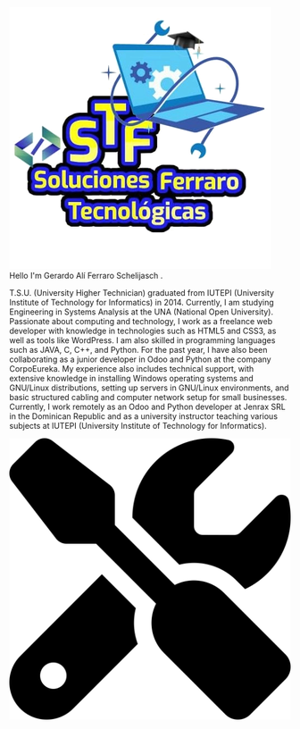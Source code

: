 ![Logo](recursos/logo2.webp) Hello I'm Gerardo Alí Ferraro Schelijasch .

T.S.U. (University Higher Technician) graduated from IUTEPI (University Institute of Technology for Informatics) in 2014. Currently, I am studying Engineering in Systems Analysis at the UNA (National Open University). Passionate about computing and technology, I work as a freelance web developer with knowledge in technologies such as HTML5 and CSS3, as well as tools like WordPress. I am also skilled in programming languages such as JAVA, C, C++, and Python. For the past year, I have also been collaborating as a junior developer in Odoo and Python at the company CorpoEureka.
My experience also includes technical support, with extensive knowledge in installing Windows operating systems and GNU/Linux distributions, setting up servers in GNU/Linux environments, and basic structured cabling and computer network setup for small businesses.
Currently, I work remotely as an Odoo and Python developer at Jenrax SRL in the Dominican Republic and as a university instructor teaching various subjects at IUTEPI (University Institute of Technology for Informatics).

![image](recursos/screwdriver-wrench-solid.svg) 
